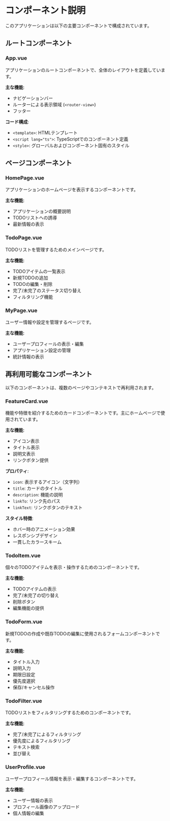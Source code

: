 # コンポーネント説明

このアプリケーションは以下の主要コンポーネントで構成されています。

## ルートコンポーネント

### App.vue
アプリケーションのルートコンポーネントで、全体のレイアウトを定義しています。

**主な機能**:
- ナビゲーションバー
- ルーターによる表示領域 (`<router-view>`)
- フッター

**コード構成**:
- `<template>`: HTMLテンプレート
- `<script lang="ts">`: TypeScriptでのコンポーネント定義
- `<style>`: グローバルおよびコンポーネント固有のスタイル

## ページコンポーネント

### HomePage.vue
アプリケーションのホームページを表示するコンポーネントです。

**主な機能**:
- アプリケーションの概要説明
- TODOリストへの誘導
- 最新情報の表示

### TodoPage.vue
TODOリストを管理するためのメインページです。

**主な機能**:
- TODOアイテムの一覧表示
- 新規TODOの追加
- TODOの編集・削除
- 完了/未完了のステータス切り替え
- フィルタリング機能

### MyPage.vue
ユーザー情報や設定を管理するページです。

**主な機能**:
- ユーザープロフィールの表示・編集
- アプリケーション設定の管理
- 統計情報の表示

## 再利用可能なコンポーネント

以下のコンポーネントは、複数のページやコンテキストで再利用されます。

### FeatureCard.vue
機能や特徴を紹介するためのカードコンポーネントです。主にホームページで使用されています。

**主な機能**:
- アイコン表示
- タイトル表示
- 説明文表示
- リンクボタン提供

**プロパティ**:
- `icon`: 表示するアイコン（文字列）
- `title`: カードのタイトル
- `description`: 機能の説明
- `linkTo`: リンク先のパス
- `linkText`: リンクボタンのテキスト

**スタイル特徴**:
- ホバー時のアニメーション効果
- レスポンシブデザイン
- 一貫したカラースキーム

### TodoItem.vue
個々のTODOアイテムを表示・操作するためのコンポーネントです。

**主な機能**:
- TODOアイテムの表示
- 完了/未完了の切り替え
- 削除ボタン
- 編集機能の提供

### TodoForm.vue
新規TODOの作成や既存TODOの編集に使用されるフォームコンポーネントです。

**主な機能**:
- タイトル入力
- 説明入力
- 期限日設定
- 優先度選択
- 保存/キャンセル操作

### TodoFilter.vue
TODOリストをフィルタリングするためのコンポーネントです。

**主な機能**:
- 完了/未完了によるフィルタリング
- 優先度によるフィルタリング
- テキスト検索
- 並び替え

### UserProfile.vue
ユーザープロフィール情報を表示・編集するコンポーネントです。

**主な機能**:
- ユーザー情報の表示
- プロフィール画像のアップロード
- 個人情報の編集 